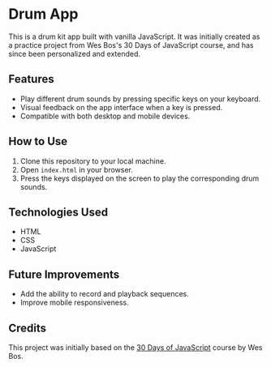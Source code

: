 # Drum App

This is a drum kit app built with vanilla JavaScript. It was initially created as a practice project from Wes Bos's 30 Days of JavaScript course, and has since been personalized and extended.

## Features

* Play different drum sounds by pressing specific keys on your keyboard.
* Visual feedback on the app interface when a key is pressed.
* Compatible with both desktop and mobile devices.

## How to Use

1. Clone this repository to your local machine.
2. Open `index.html` in your browser.
3. Press the keys displayed on the screen to play the corresponding drum sounds.

## Technologies Used

* HTML
* CSS
* JavaScript

## Future Improvements

* Add the ability to record and playback sequences.
* Improve mobile responsiveness.

## Credits

This project was initially based on the [30 Days of JavaScript](https://javascript30.com/) course by Wes Bos.